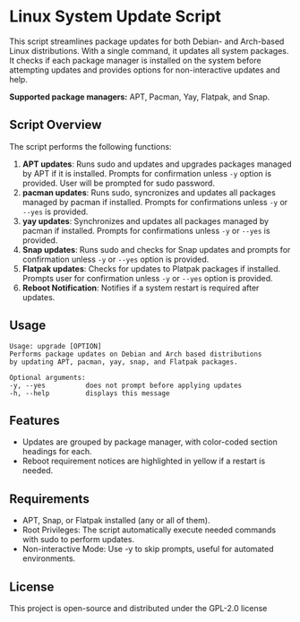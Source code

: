 # Linux System Update Script


This script streamlines package updates for both Debian- and Arch-based Linux distributions. With a single command, it updates all system packages. It checks if each package manager is installed on the system before attempting updates and provides options for non-interactive updates and help. 

**Supported package managers:** APT, Pacman, Yay, Flatpak, and Snap. 


## Script Overview

The script performs the following functions:
1. **APT updates**: Runs sudo and updates and upgrades packages managed by APT if it is installed. Prompts for confirmation unless `-y` option is provided. User will be prompted for sudo password. 
2. **pacman updates**: Runs sudo, syncronizes and updates all packages managed by pacman if installed. Prompts for confirmations unless `-y` or `--yes` is provided. 
2. **yay updates**: Synchronizes and updates all packages managed by pacman if installed. Prompts for confirmations unless `-y` or `--yes` is provided. 
5. **Snap updates**: Runs sudo and checks for Snap updates and prompts for confirmation unless `-y` or `--yes` option is provided.
6. **Flatpak updates**: Checks for updates to Platpak packages if installed. Prompts user for confirmation unless `-y` or `--yes` option is provided.
7. **Reboot Notification**: Notifies if a system restart is required after updates.

## Usage

```
Usage: upgrade [OPTION]
Performs package updates on Debian and Arch based distributions
by updating APT, pacman, yay, snap, and Flatpak packages.

Optional arguments:
-y, --yes          does not prompt before applying updates
-h, --help         displays this message
```

## Features
- Updates are grouped by package manager, with color-coded section headings for each.
- Reboot requirement notices are highlighted in yellow if a restart is needed.

## Requirements
- APT, Snap, or Flatpak installed (any or all of them).
- Root Privileges: The script automatically execute needed commands with sudo to perform updates.
- Non-interactive Mode: Use -y to skip prompts, useful for automated environments.

## License
This project is open-source and distributed under the GPL-2.0 license 

